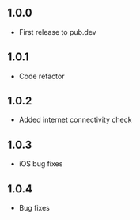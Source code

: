 
## 1.0.0

* First release to pub.dev

## 1.0.1

* Code refactor

## 1.0.2

* Added internet connectivity check

## 1.0.3

* iOS bug fixes

## 1.0.4

* Bug fixes 
